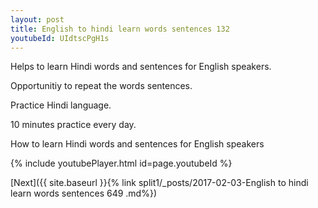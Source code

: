 ```yaml
---
layout: post
title: English to hindi learn words sentences 132 
youtubeId: UIdtscPgH1s
---
```

 
 
Helps to learn Hindi words and sentences for English speakers.

Opportunitiy to repeat the words sentences. 

Practice Hindi language. 
 
10 minutes practice every day. 
 
How to learn Hindi words and sentences for English speakers 
 
{% include youtubePlayer.html id=page.youtubeId %}
 
 
[Next]({{ site.baseurl }}{% link  split1/_posts/2017-02-03-English to hindi learn words sentences 649 .md%})
 
